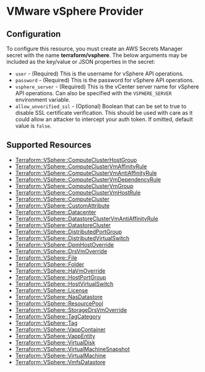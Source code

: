 # VMware vSphere Provider

## Configuration

To configure this resource, you must create an AWS Secrets Manager secret with the name **terraform/vsphere**. The below arguments may be included as the key/value or JSON properties in the secret:

* `user` - (Required) This is the username for vSphere API operations.
* `password` - (Required) This is the password for vSphere API operations.
* `vsphere_server` - (Required) This is the vCenter server name for vSphere API
  operations. Can also be specified with the `VSPHERE_SERVER` environment
  variable.
* `allow_unverified_ssl` - (Optional) Boolean that can be set to true to
  disable SSL certificate verification. This should be used with care as it
  could allow an attacker to intercept your auth token. If omitted, default
  value is `false`.


## Supported Resources

* [Terraform::VSphere::ComputeClusterHostGroup](docs/providers/vsphere/ComputeClusterHostGroup.md)
* [Terraform::VSphere::ComputeClusterVmAffinityRule](docs/providers/vsphere/ComputeClusterVmAffinityRule.md)
* [Terraform::VSphere::ComputeClusterVmAntiAffinityRule](docs/providers/vsphere/ComputeClusterVmAntiAffinityRule.md)
* [Terraform::VSphere::ComputeClusterVmDependencyRule](docs/providers/vsphere/ComputeClusterVmDependencyRule.md)
* [Terraform::VSphere::ComputeClusterVmGroup](docs/providers/vsphere/ComputeClusterVmGroup.md)
* [Terraform::VSphere::ComputeClusterVmHostRule](docs/providers/vsphere/ComputeClusterVmHostRule.md)
* [Terraform::VSphere::ComputeCluster](docs/providers/vsphere/ComputeCluster.md)
* [Terraform::VSphere::CustomAttribute](docs/providers/vsphere/CustomAttribute.md)
* [Terraform::VSphere::Datacenter](docs/providers/vsphere/Datacenter.md)
* [Terraform::VSphere::DatastoreClusterVmAntiAffinityRule](docs/providers/vsphere/DatastoreClusterVmAntiAffinityRule.md)
* [Terraform::VSphere::DatastoreCluster](docs/providers/vsphere/DatastoreCluster.md)
* [Terraform::VSphere::DistributedPortGroup](docs/providers/vsphere/DistributedPortGroup.md)
* [Terraform::VSphere::DistributedVirtualSwitch](docs/providers/vsphere/DistributedVirtualSwitch.md)
* [Terraform::VSphere::DpmHostOverride](docs/providers/vsphere/DpmHostOverride.md)
* [Terraform::VSphere::DrsVmOverride](docs/providers/vsphere/DrsVmOverride.md)
* [Terraform::VSphere::File](docs/providers/vsphere/File.md)
* [Terraform::VSphere::Folder](docs/providers/vsphere/Folder.md)
* [Terraform::VSphere::HaVmOverride](docs/providers/vsphere/HaVmOverride.md)
* [Terraform::VSphere::HostPortGroup](docs/providers/vsphere/HostPortGroup.md)
* [Terraform::VSphere::HostVirtualSwitch](docs/providers/vsphere/HostVirtualSwitch.md)
* [Terraform::VSphere::License](docs/providers/vsphere/License.md)
* [Terraform::VSphere::NasDatastore](docs/providers/vsphere/NasDatastore.md)
* [Terraform::VSphere::ResourcePool](docs/providers/vsphere/ResourcePool.md)
* [Terraform::VSphere::StorageDrsVmOverride](docs/providers/vsphere/StorageDrsVmOverride.md)
* [Terraform::VSphere::TagCategory](docs/providers/vsphere/TagCategory.md)
* [Terraform::VSphere::Tag](docs/providers/vsphere/Tag.md)
* [Terraform::VSphere::VappContainer](docs/providers/vsphere/VappContainer.md)
* [Terraform::VSphere::VappEntity](docs/providers/vsphere/VappEntity.md)
* [Terraform::VSphere::VirtualDisk](docs/providers/vsphere/VirtualDisk.md)
* [Terraform::VSphere::VirtualMachineSnapshot](docs/providers/vsphere/VirtualMachineSnapshot.md)
* [Terraform::VSphere::VirtualMachine](docs/providers/vsphere/VirtualMachine.md)
* [Terraform::VSphere::VmfsDatastore](docs/providers/vsphere/VmfsDatastore.md)